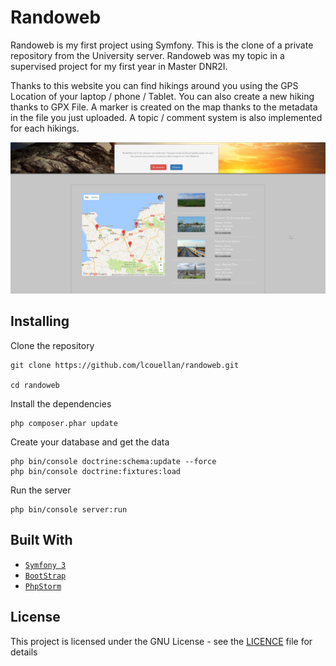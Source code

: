 # Randoweb

Randoweb is my first project using Symfony. This is the clone of a private repository from the University server.
Randoweb was my topic in a supervised project for my first year in Master DNR2I. 

Thanks to this website you can find hikings around you using the GPS Location of your laptop / phone / Tablet. 
You can also create a new hiking thanks to GPX File. A marker is created on the map thanks to the metadata in the file you just uploaded. A topic / comment system is also implemented for each hikings. 

![](media/screenshot.png)


## Installing

Clone the repository

```
git clone https://github.com/lcouellan/randoweb.git

cd randoweb
```



Install the dependencies

```
php composer.phar update
```

Create your database and get the data

```
php bin/console doctrine:schema:update --force
php bin/console doctrine:fixtures:load
```

Run the server

```
php bin/console server:run
```


## Built With

* [`Symfony 3`](https://symfony.com/)
* [`BootStrap`](http://getbootstrap.com/)
* [`PhpStorm`](https://www.jetbrains.com/phpstorm/)


## License

This project is licensed under the GNU License - see the [LICENCE](LICENSE) file for details

